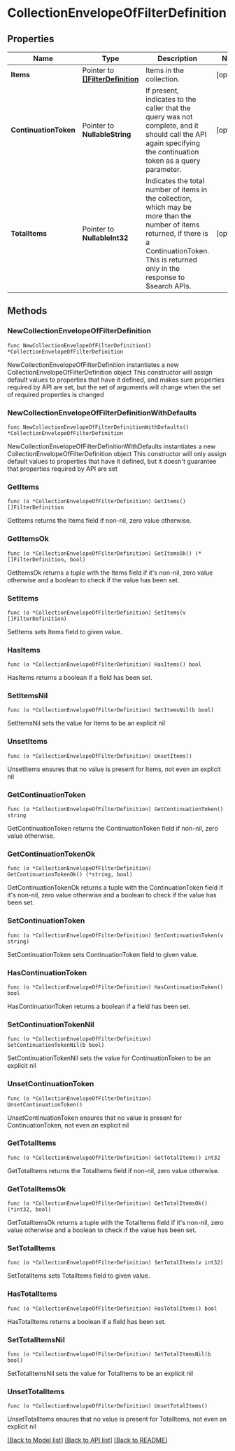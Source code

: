 # CollectionEnvelopeOfFilterDefinition

## Properties

Name | Type | Description | Notes
------------ | ------------- | ------------- | -------------
**Items** | Pointer to [**[]FilterDefinition**](FilterDefinition.md) | Items in the collection. | [optional] 
**ContinuationToken** | Pointer to **NullableString** | If present, indicates to the caller that the query was not complete, and it should call the API again specifying the continuation token as a query parameter. | [optional] 
**TotalItems** | Pointer to **NullableInt32** | Indicates the total number of items in the collection, which may be more than the number of items returned, if there is a ContinuationToken. This is returned only in the response to $search APIs. | [optional] 

## Methods

### NewCollectionEnvelopeOfFilterDefinition

`func NewCollectionEnvelopeOfFilterDefinition() *CollectionEnvelopeOfFilterDefinition`

NewCollectionEnvelopeOfFilterDefinition instantiates a new CollectionEnvelopeOfFilterDefinition object
This constructor will assign default values to properties that have it defined,
and makes sure properties required by API are set, but the set of arguments
will change when the set of required properties is changed

### NewCollectionEnvelopeOfFilterDefinitionWithDefaults

`func NewCollectionEnvelopeOfFilterDefinitionWithDefaults() *CollectionEnvelopeOfFilterDefinition`

NewCollectionEnvelopeOfFilterDefinitionWithDefaults instantiates a new CollectionEnvelopeOfFilterDefinition object
This constructor will only assign default values to properties that have it defined,
but it doesn't guarantee that properties required by API are set

### GetItems

`func (o *CollectionEnvelopeOfFilterDefinition) GetItems() []FilterDefinition`

GetItems returns the Items field if non-nil, zero value otherwise.

### GetItemsOk

`func (o *CollectionEnvelopeOfFilterDefinition) GetItemsOk() (*[]FilterDefinition, bool)`

GetItemsOk returns a tuple with the Items field if it's non-nil, zero value otherwise
and a boolean to check if the value has been set.

### SetItems

`func (o *CollectionEnvelopeOfFilterDefinition) SetItems(v []FilterDefinition)`

SetItems sets Items field to given value.

### HasItems

`func (o *CollectionEnvelopeOfFilterDefinition) HasItems() bool`

HasItems returns a boolean if a field has been set.

### SetItemsNil

`func (o *CollectionEnvelopeOfFilterDefinition) SetItemsNil(b bool)`

 SetItemsNil sets the value for Items to be an explicit nil

### UnsetItems
`func (o *CollectionEnvelopeOfFilterDefinition) UnsetItems()`

UnsetItems ensures that no value is present for Items, not even an explicit nil
### GetContinuationToken

`func (o *CollectionEnvelopeOfFilterDefinition) GetContinuationToken() string`

GetContinuationToken returns the ContinuationToken field if non-nil, zero value otherwise.

### GetContinuationTokenOk

`func (o *CollectionEnvelopeOfFilterDefinition) GetContinuationTokenOk() (*string, bool)`

GetContinuationTokenOk returns a tuple with the ContinuationToken field if it's non-nil, zero value otherwise
and a boolean to check if the value has been set.

### SetContinuationToken

`func (o *CollectionEnvelopeOfFilterDefinition) SetContinuationToken(v string)`

SetContinuationToken sets ContinuationToken field to given value.

### HasContinuationToken

`func (o *CollectionEnvelopeOfFilterDefinition) HasContinuationToken() bool`

HasContinuationToken returns a boolean if a field has been set.

### SetContinuationTokenNil

`func (o *CollectionEnvelopeOfFilterDefinition) SetContinuationTokenNil(b bool)`

 SetContinuationTokenNil sets the value for ContinuationToken to be an explicit nil

### UnsetContinuationToken
`func (o *CollectionEnvelopeOfFilterDefinition) UnsetContinuationToken()`

UnsetContinuationToken ensures that no value is present for ContinuationToken, not even an explicit nil
### GetTotalItems

`func (o *CollectionEnvelopeOfFilterDefinition) GetTotalItems() int32`

GetTotalItems returns the TotalItems field if non-nil, zero value otherwise.

### GetTotalItemsOk

`func (o *CollectionEnvelopeOfFilterDefinition) GetTotalItemsOk() (*int32, bool)`

GetTotalItemsOk returns a tuple with the TotalItems field if it's non-nil, zero value otherwise
and a boolean to check if the value has been set.

### SetTotalItems

`func (o *CollectionEnvelopeOfFilterDefinition) SetTotalItems(v int32)`

SetTotalItems sets TotalItems field to given value.

### HasTotalItems

`func (o *CollectionEnvelopeOfFilterDefinition) HasTotalItems() bool`

HasTotalItems returns a boolean if a field has been set.

### SetTotalItemsNil

`func (o *CollectionEnvelopeOfFilterDefinition) SetTotalItemsNil(b bool)`

 SetTotalItemsNil sets the value for TotalItems to be an explicit nil

### UnsetTotalItems
`func (o *CollectionEnvelopeOfFilterDefinition) UnsetTotalItems()`

UnsetTotalItems ensures that no value is present for TotalItems, not even an explicit nil

[[Back to Model list]](../README.md#documentation-for-models) [[Back to API list]](../README.md#documentation-for-api-endpoints) [[Back to README]](../README.md)


